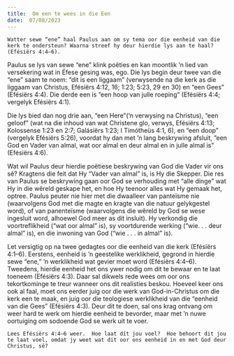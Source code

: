 ```yaml
---
title:  Om een te wees in die Een
date:  07/08/2023
---
```


`Watter sewe “ene” haal Paulus aan om sy tema oor die eenheid van die kerk te ondersteun? Waarna streef hy deur hierdie lys aan te haal? (Efésiërs 4:4–6).`

Paulus se lys van sewe “ene” klink poëties en kan moontlik ’n lied van versekering wat in Éfese gesing was, ego. Die lys begin deur twee van die “ene” saam te noem:   “dit is een liggaam” (verwysende na die kerk as die liggaam van Christus, Efésiërs 4:12, 16; 1:23; 5:23, 29 en 30) en “een Gees” (Efésiërs 4:4). Die derde een is ”een hoop van julle roeping” (Efésiërs 4:4; vergelyk Efésiërs 4:1).

Die lys bied dan nog drie aan, “een Here”(’n verwysing na Christus), “een geloof” (wat na die inhoud van wat Christene glo, verwys, Efésiërs 4:13; Kolossense 1:23 en 2:7;  Galásiërs 1:23; I Timótheüs 4:1, 6), en “een doop” (vergelyk Efésiërs 5:26), voordat hy dan met ’n lang beskrywing afsluit, ”een God en Vader van almal, wat oor almal en deur almal en in julle almal is” (Efésiërs 4:6).

Wat wil Paulus deur hierdie poëtiese beskrywing van God die Vader vir ons sê?  Kragtens die feit dat Hy “Vader van almal” is, is Hy die Skepper. Die res van Paulus se beskrywing gaan oor God se verhouding met “alle dinge” wat Hy in die wêreld geskape het, en hoe Hy teenoor alles wat Hy gemaak het, optree. Paulus peuter nie hier met die dwaalleer van panteïsme nie (waarvolgens God met die magte en kragte van die natuur gelykgestel word), of van panenteïsme (waarvolgens die wêreld by God se wese ingesluit word, alhoewel God meer as dit insluit). Hy verkondig die voortreflikheid (“wat oor almal” is), sy voortdurende werking (“wie. . . deur almal” is), en die inwoning van God (“wie . . . in almal” is).

Let versigtig op na twee gedagtes oor die eenheid van die kerk (Efésiërs 4:1–6).  Eerstens, eenheid is ’n geestelike werklikheid, gegrond in hierdie sewe “ene,” ’n werklikheid wat gevier moet word (Efésiërs 4:4–6). Tweedens, hierdie eenheid het ons ywer nodig om dit te bewaar en te laat toeneem (Efésiërs 4:3). Daar sal dikwels rede wees om oor ons tekortkominge te treur wanneer ons dit realisties beskou.  Hoeveel keer ons ook al faal, moet ons eerder juig oor die werk van God-in-Christus om die kerk een te maak, en juig oor die teologiese werklikheid van die “eenheid van die Gees” (Efésiërs 4:3). Deur dit te doen, sal ons krag ontvang om weer hard te werk om hierdie eenheid te bevorder, maar met ’n nuwe oortuiging om sodoende God se werk uit te voer.

`Lees Efésiërs 4:4–6 weer.  Hoe laat dit jou voel?  Hoe behoort dit jou te laat voel, omdat jy weet wat dit oor ons eenheid in en met God deur Christus, sê?`
